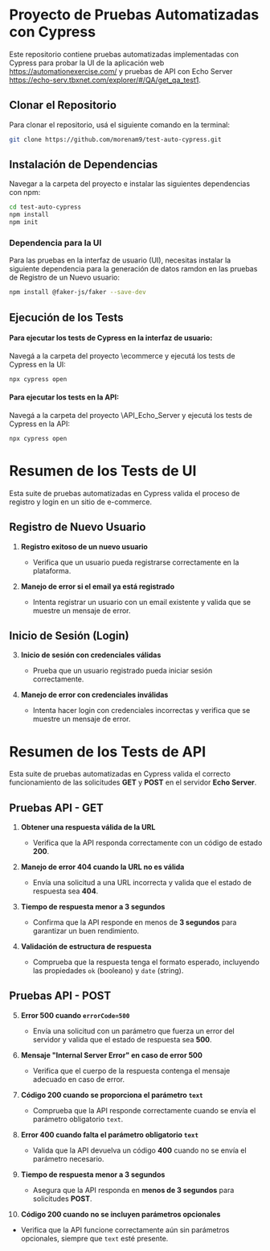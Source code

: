 # Proyecto de Pruebas Automatizadas con Cypress

Este repositorio contiene pruebas automatizadas implementadas con Cypress para probar la UI de la aplicación web https://automationexercise.com/ y pruebas de API con Echo Server https://echo-serv.tbxnet.com/explorer/#/QA/get_qa_test1.

## Clonar el Repositorio

Para clonar el repositorio, usá el siguiente comando en la terminal:

```bash
git clone https://github.com/morenam9/test-auto-cypress.git

```
## Instalación de Dependencias

Navegar a la carpeta del proyecto e instalar las siguientes dependencias con npm:

```bash
cd test-auto-cypress
npm install
npm init 

```

### Dependencia para la UI

Para las pruebas en la interfaz de usuario (UI), necesitas instalar la siguiente dependencia para la generación de datos ramdon en las pruebas de Registro de un Nuevo usuario:

```bash
npm install @faker-js/faker --save-dev
```

## Ejecución de los Tests

#### Para ejecutar los tests de Cypress en la interfaz de usuario:


Navegá a la carpeta del proyecto \ecommerce y ejecutá los tests de Cypress en la UI:


```bash
npx cypress open

```

#### Para ejecutar los tests en la API:

Navegá a la carpeta del proyecto \API_Echo_Server y ejecutá los tests de Cypress en la API:

```bash
npx cypress open

```


# Resumen de los Tests de UI  

Esta suite de pruebas automatizadas en Cypress valida el proceso de registro y login en un sitio de e-commerce.  

## Registro de Nuevo Usuario  

1. **Registro exitoso de un nuevo usuario**  
   - Verifica que un usuario pueda registrarse correctamente en la plataforma.  

2. **Manejo de error si el email ya está registrado**  
   - Intenta registrar un usuario con un email existente y valida que se muestre un mensaje de error.  

## Inicio de Sesión (Login)  

3. **Inicio de sesión con credenciales válidas**  
   - Prueba que un usuario registrado pueda iniciar sesión correctamente.  

4. **Manejo de error con credenciales inválidas**  
   - Intenta hacer login con credenciales incorrectas y verifica que se muestre un mensaje de error.  

# Resumen de los Tests de API  

Esta suite de pruebas automatizadas en Cypress valida el correcto funcionamiento de las solicitudes **GET** y **POST** en el servidor **Echo Server**.  

## Pruebas API - **GET**  

1. **Obtener una respuesta válida de la URL**  
   - Verifica que la API responda correctamente con un código de estado **200**.  

2. **Manejo de error 404 cuando la URL no es válida**  
   - Envía una solicitud a una URL incorrecta y valida que el estado de respuesta sea **404**.  

3. **Tiempo de respuesta menor a 3 segundos**  
   - Confirma que la API responde en menos de **3 segundos** para garantizar un buen rendimiento.  

4. **Validación de estructura de respuesta**  
   - Comprueba que la respuesta tenga el formato esperado, incluyendo las propiedades `ok` (booleano) y `date` (string).  

##  Pruebas API - **POST**  

5. **Error 500 cuando `errorCode=500`**  
   - Envía una solicitud con un parámetro que fuerza un error del servidor y valida que el estado de respuesta sea **500**.  

6. **Mensaje "Internal Server Error" en caso de error 500**  
   - Verifica que el cuerpo de la respuesta contenga el mensaje adecuado en caso de error.  

7. **Código 200 cuando se proporciona el parámetro `text`**  
   - Comprueba que la API responde correctamente cuando se envía el parámetro obligatorio `text`.  

8. **Error 400 cuando falta el parámetro obligatorio `text`**  
   - Valida que la API devuelva un código **400** cuando no se envía el parámetro necesario.  

9. **Tiempo de respuesta menor a 3 segundos**  
   - Asegura que la API responda en **menos de 3 segundos** para solicitudes **POST**.  

10. **Código 200 cuando no se incluyen parámetros opcionales**  
   - Verifica que la API funcione correctamente aún sin parámetros opcionales, siempre que `text` esté presente.  


